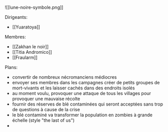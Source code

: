 ![[lune-noire-symbole.png]]

Dirigeants:
- [[Yuaratoya]]

Membres:
- [[Zakhan le noir]]
- [[Titia Andromico]]
- [[Fraularm]]


Plans:
- convertir de nombreux nécromanciens médiocres
- envoyer ses membres dans les campagnes créer de petits groupes de mort-vivants et les laisser cachés dans des endroits isolés
- au moment voulu, provoquer une attaque de tous les villages pour provoquer une mauvaise récolte
- fournir des réserves de blé contaminées qui seront acceptées sans trop de questions à cause de la crise
- le blé contaminé va transformer la population en zombies à grande échelle (style "the last of us")
- 